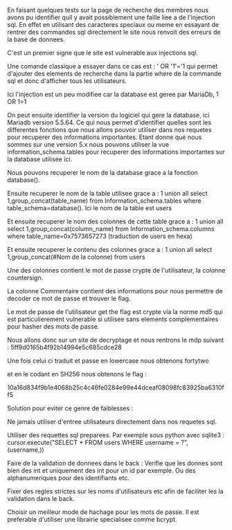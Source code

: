 
En faisant quelques tests sur la page de recherche des membres nous avons pu identifier quíl y avait possiblement une faille liee a de l'injection sql. En effet en utilisant des caracteres speciaux ou meme en essayant de rentrer des commandes sql directement le site nous renvoit des erreurs de la base de donnees.

C'est un premier signe que le site est vulnerable aux injections sql.

Une comande classique a essayer dans ce cas est : ' OR '1'='1 qui permet d'ajouter des elements de recherche dans la partie where de la commande sql et donc d'afficher tous les utilisateurs.

Ici l'injection est un peu modifiee car la database est geree par MariaDb, 1 OR 1=1

On peut ensuite identifier la version du logiciel qui gere la database, ici Mariadb version 5.5.64. Ce qui nous permet d'identifier quelles sont les differentes fonctions que nous allons pouvoir utiliser dans nos requetes pour recuperer des informations importantes. Etant donne que nous sommes sur une version 5.x nous pouvons utiliser la vue information_schema.tables pour recuperer des informations importantes sur la database utilisee ici.

Nous pouvons recuperer le nom de la database grace a la fonction database().

Ensuite recuperer le nom de la table utilisee grace a : 1 union all select 1,group_concat(table_name) from Information_schema.tables where table_schema=database(). Ici le nom de la table est users


Et ensuite recuperer le nom des colonnes de cette table grace a :
1 union all select 1,group_concat(column_name) from Information_schema.columns where table_name=0x7573657273 (traduction de users en hexa)

Et ensuite recuperer le contenu des colonnes grace a :
1 union all select 1,group_concat(#Nom de la colonne) from users

Une des colonnes contient le mot de passe crypte de l'utilisateur, la colonne countersign. 

La colonne Commentaire contient des informations pour nous permettre de decoder ce mot de passe et trouver le flag.

Le mot de passe de l'utilisateur get the flag est crypte via la norme md5 qui est particulierement vulnerable si utilisee sans elements complementaires pour hasher des mots de passe. 

Nous allons donc sur un site de decryptage et nous rentrons le mdp suivant : 
5ff9d0165b4f92b14994e5c685cdce28

Une fois celui ci traduit et passe en lowercase nous obtenons fortytwo

et en le codant en SH256 nous obtenons le flag :

10a16d834f9b1e4068b25c4c46fe0284e99e44dceaf08098fc83925ba6310ff5


Solution pour eviter ce genre de faiblesses :

Ne jamais utiliser d'entree utilisateurs directement dans nos requetes sql.

Utiliser des requettes sql preparees. Par exemple sous python avec sqlite3 :
cursor.execute("SELECT * FROM users WHERE username = ?", (username,))

Faire de la validation de donnees dans le back :
Verifie que les donnes sont bien des int et uniquement des int pour un id par exemple. Ou des alphanumeriques pour des identifiants etc.

Fixer des regles strictes sur les noms d'utilisateurs etc afin de faciliter les la validation dans le back.

Choisir un meilleur mode de hachage pour les mots de passe. Il est preferable d'utiliser une librairie specialisee comme bcrypt. 





